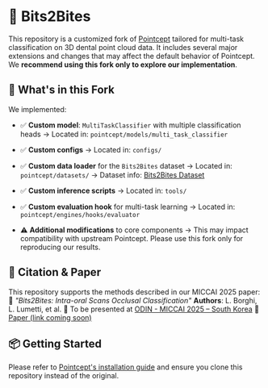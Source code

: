 # 🦷 Bits2Bites

This repository is a customized fork of [Pointcept](https://github.com/Pointcept/Pointcept) tailored for multi-task classification on 3D dental point cloud data. It includes several major extensions and changes that may affect the default behavior of Pointcept. We **recommend using this fork only to explore our implementation**.

## 📌 What's in this Fork

We implemented:

* ✅ **Custom model**: `MultiTaskClassifier` with multiple classification heads
  → Located in: `pointcept/models/multi_task_classifier`

* ✅ **Custom configs**
  → Located in: `configs/`

* ✅ **Custom data loader** for the `Bits2Bites` dataset
  → Located in: `pointcept/datasets/`
  → Dataset info: [Bits2Bites Dataset](https:/ditto.ing.unimore.it/bits2bites)

* ✅ **Custom inference scripts**
  → Located in: `tools/`

* ✅ **Custom evaluation hook** for multi-task learning
  → Located in: `pointcept/engines/hooks/evaluator`

* ⚠️ **Additional modifications** to core components
  → This may impact compatibility with upstream Pointcept. Please use this fork only for reproducing our results.

## 📄 Citation & Paper

This repository supports the methods described in our MICCAI 2025 paper:
📝 *"Bits2Bites: Intra-oral Scans Occlusal Classification"*
**Authors**: L. Borghi, L. Lumetti, et al.
📍 To be presented at [ODIN - MICCAI 2025 – South Korea](https://odin-workshops.org)
📄 [Paper (link coming soon)](#)

## 📦 Getting Started

Please refer to [Pointcept's installation guide](https://github.com/Pointcept/Pointcept) and ensure you clone this repository instead of the original.